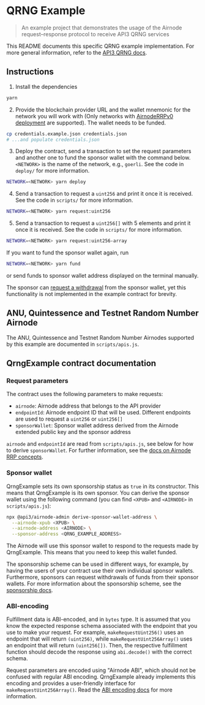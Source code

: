 # QRNG Example

> An example project that demonstrates the usage of the Airnode request–response protocol to receive API3 QRNG services

This README documents this specific QRNG example implementation. For more general information, refer to the
[API3 QRNG docs](https://docs.api3.org/qrng/).

## Instructions

1. Install the dependencies

```sh
yarn
```

2. Provide the blockchain provider URL and the wallet mnemonic for the network you will work with (Only networks with [AirnodeRRPv0 deployment](https://github.com/api3dao/airnode/tree/master/packages/airnode-protocol/deployments) are supported).  The wallet needs to
   be funded.

```sh
cp credentials.example.json credentials.json
# ...and populate credentials.json
```

3. Deploy the contract, send a transaction to set the request parameters and another one to fund the sponsor wallet with
   the command below. `<NETWORK>` is the name of the network, e.g., `goerli`. See the code in `deploy/` for more
   information.

```sh
NETWORK=<NETWORK> yarn deploy
```

4. Send a transaction to request a `uint256` and print it once it is received. See the code in `scripts/` for more
   information.

```sh
NETWORK=<NETWORK> yarn request:uint256
```

5. Send a transaction to request a `uint256[]` with 5 elements and print it once it is received. See the code in
   `scripts/` for more information.

```sh
NETWORK=<NETWORK> yarn request:uint256-array
```

If you want to fund the sponsor wallet again, run

```sh
NETWORK=<NETWORK> yarn fund
```

or send funds to sponsor wallet address displayed on the terminal manually.

The sponsor can
[request a withdrawal](https://docs.api3.org/airnode/latest/reference/packages/admin-cli.html#request-withdrawal) from
the sponsor wallet, yet this functionality is not implemented in the example contract for brevity.

## ANU, Quintessence and Testnet Random Number Airnode

The ANU, Quintessence and Testnet Random Number Airnodes supported by this example are documented in `scripts/apis.js`.

## QrngExample contract documentation

### Request parameters

The contract uses the following parameters to make requests:

- `airnode`: Airnode address that belongs to the API provider
- `endpointId`: Airnode endpoint ID that will be used. Different endpoints are used to request a `uint256` or
  `uint256[]`
- `sponsorWallet`: Sponsor wallet address derived from the Airnode extended public key and the sponsor address

`airnode` and `endpointId` are read from `scripts/apis.js`, see below for how to derive `sponsorWallet`. For further
information, see the [docs on Airnode RRP concepts](https://docs.api3.org/airnode/latest/concepts/).

### Sponsor wallet

QrngExample sets its own sponsorship status as `true` in its constructor. This means that QrngExample is its own
sponsor. You can derive the sponsor wallet using the following command (you can find `<XPUB>` and `<AIRNODE>` in
`scripts/apis.js`):

```sh
npx @api3/airnode-admin derive-sponsor-wallet-address \
  --airnode-xpub <XPUB> \
  --airnode-address <AIRNODE> \
  --sponsor-address <QRNG_EXAMPLE_ADDRESS>
```

The Airnode will use this sponsor wallet to respond to the requests made by QrngExample. This means that you need to
keep this wallet funded.

The sponsorship scheme can be used in different ways, for example, by having the users of your contract use their own
individual sponsor wallets. Furthermore, sponsors can request withdrawals of funds from their sponsor wallets. For more
information about the sponsorship scheme, see the
[sponsorship docs](https://docs.api3.org/airnode/latest/concepts/sponsor.html).

### ABI-encoding

Fulfillment data is ABI-encoded, and in `bytes` type. It is assumed that you know the expected response schema
associated with the endpoint that you use to make your request. For example, `makeRequestUint256()` uses an endpoint
that will return `(uint256)`, while `makeRequestUint256Array()` uses an endpoint that will return `(uint256[])`. Then,
the respective fulfillment function should decode the response using `abi.decode()` with the correct schema.

Request parameters are encoded using "Airnode ABI", which should not be confused with regular ABI encoding. QrngExample
already implements this encoding and provides a user-friendly interface for `makeRequestUint256Array()`. Read the
[ABI encoding docs](https://docs.api3.org/airnode/latest/reference/specifications/airnode-abi-specifications.html) for
more information.

